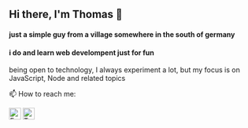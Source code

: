 ## Hi there, I'm Thomas 👋

#### just a simple guy from a village somewhere in the south of germany
#### i do and learn web develompent just for fun

being open to technology, I always experiment a lot, but my focus is on JavaScript, Node and related topics 

📫 How to reach me:   
  
<a href="https://www.facebook.com/thomas.spornraft"><img src="https://cdn2.iconfinder.com/data/icons/social-media-2285/512/1_Facebook_colored_svg_copy-512.png" width="24px" alt="Facebook" /></a> 
<a href="https://twitter.com/TSpornraft"><img src="https://cdn2.iconfinder.com/data/icons/social-media-2285/512/1_Twitter_colored_svg-512.png" width="24px"  alt="Twitter"/></a>

<!--
**ThomasSpornraft/ThomasSpornraft** is a ✨ _special_ ✨ repository because its `README.md` (this file) appears on your GitHub profile.

Here are some ideas to get you started:

- 🔭 I’m currently working on ...
- 🌱 I’m currently learning ...
- 👯 I’m looking to collaborate on ...
- 🤔 I’m looking for help with ...
- 💬 Ask me about ...
- 📫 How to reach me: ...
- 😄 Pronouns: ...
- ⚡ Fun fact: ...
-->
